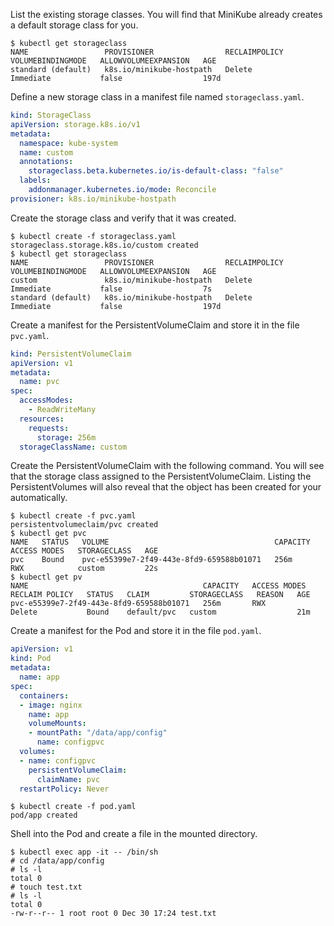 List the existing storage classes. You will find that MiniKube already creates a default storage class for you.

```
$ kubectl get storageclass
NAME                 PROVISIONER                RECLAIMPOLICY   VOLUMEBINDINGMODE   ALLOWVOLUMEEXPANSION   AGE
standard (default)   k8s.io/minikube-hostpath   Delete          Immediate           false                  197d
```

Define a new storage class in a manifest file named `storageclass.yaml`. 

```yaml
kind: StorageClass
apiVersion: storage.k8s.io/v1
metadata:
  namespace: kube-system
  name: custom
  annotations:
    storageclass.beta.kubernetes.io/is-default-class: "false"
  labels:
    addonmanager.kubernetes.io/mode: Reconcile
provisioner: k8s.io/minikube-hostpath
```

Create the storage class and verify that it was created.

```
$ kubectl create -f storageclass.yaml
storageclass.storage.k8s.io/custom created
$ kubectl get storageclass
NAME                 PROVISIONER                RECLAIMPOLICY   VOLUMEBINDINGMODE   ALLOWVOLUMEEXPANSION   AGE
custom               k8s.io/minikube-hostpath   Delete          Immediate           false                  7s
standard (default)   k8s.io/minikube-hostpath   Delete          Immediate           false                  197d
```

Create a manifest for the PersistentVolumeClaim and store it in the file `pvc.yaml`.

```yaml
kind: PersistentVolumeClaim
apiVersion: v1
metadata:
  name: pvc
spec:
  accessModes:
    - ReadWriteMany
  resources:
    requests:
      storage: 256m
  storageClassName: custom
```

Create the PersistentVolumeClaim with the following command. You will see that the storage class assigned to the PersistentVolumeClaim. Listing the PersistentVolumes will also reveal that the object has been created for your automatically.

```
$ kubectl create -f pvc.yaml
persistentvolumeclaim/pvc created
$ kubectl get pvc
NAME   STATUS   VOLUME                                     CAPACITY   ACCESS MODES   STORAGECLASS   AGE
pvc    Bound    pvc-e55399e7-2f49-443e-8fd9-659588b01071   256m       RWX            custom         22s
$ kubectl get pv
NAME                                       CAPACITY   ACCESS MODES   RECLAIM POLICY   STATUS   CLAIM         STORAGECLASS   REASON   AGE
pvc-e55399e7-2f49-443e-8fd9-659588b01071   256m       RWX            Delete           Bound    default/pvc   custom                  21m
```

Create a manifest for the Pod and store it in the file `pod.yaml`.

```yaml
apiVersion: v1
kind: Pod
metadata:
  name: app
spec:
  containers:
  - image: nginx
    name: app
    volumeMounts:
    - mountPath: "/data/app/config"
      name: configpvc
  volumes:
  - name: configpvc
    persistentVolumeClaim:
      claimName: pvc
  restartPolicy: Never
```

```
$ kubectl create -f pod.yaml
pod/app created
```

Shell into the Pod and create a file in the mounted directory.

```
$ kubectl exec app -it -- /bin/sh
# cd /data/app/config
# ls -l
total 0
# touch test.txt
# ls -l
total 0
-rw-r--r-- 1 root root 0 Dec 30 17:24 test.txt
```